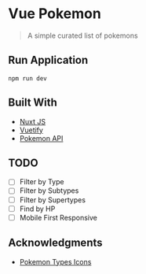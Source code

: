 # Vue Pokemon

> A simple curated list of pokemons

## Run Application
`npm run dev`

## Built With

* [Nuxt JS](https://nuxtjs.org/)
* [Vuetify](https://vuetifyjs.com/en/)
* [Pokemon API](https://pokemontcg.io/)

## TODO
- [ ] Filter by Type
- [ ] Filter by Subtypes
- [ ] Filter by Supertypes
- [ ] Find by HP
- [ ] Mobile First Responsive

## Acknowledgments

* [Pokemon Types Icons](https://www.deviantart.com/bagleopard/art/Button-Designs-Pokemon-TCG-Energy-Symbols-370945629)

